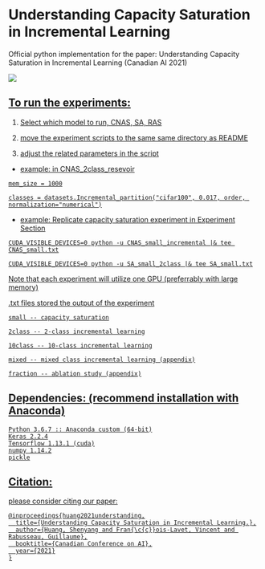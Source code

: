 # Understanding Capacity Saturation in Incremental Learning
Official python implementation for the paper: Understanding Capacity Saturation in Incremental Learning
(Canadian AI 2021)

<p>
<a href="https://caiac.pubpub.org/pub/hddynxn4/release/1"><img src="https://img.shields.io/badge/Paper-link-important">
</p>

## To run the experiments:
1. Select which model to run, CNAS, SA, RAS

2. move the experiment scripts to the same same directory as README

3. adjust the related parameters in the script

* example: in CNAS_2class_resevoir
  
```
mem_size = 1000

classes = datasets.Incremental_partition("cifar100", 0.017, order, normalization="numerical")
```

* example: Replicate capacity saturation experiment in Experiment Section 

```
CUDA_VISIBLE_DEVICES=0 python -u CNAS_small_incremental |& tee CNAS_small.txt

CUDA_VISIBLE_DEVICES=0 python -u SA_small_2class |& tee SA_small.txt
```

  
Note that each experiment will utilize one GPU (preferrably with large memory)

.txt files stored the output of the experiment

```
small -- capacity saturation

2class -- 2-class incremental learning

10class -- 10-class incremental learning

mixed -- mixed class incremental learning (appendix)

fraction -- ablation study (appendix)
```

## Dependencies: (recommend installation with Anaconda) 
```
Python 3.6.7 :: Anaconda custom (64-bit)
Keras 2.2.4
Tensorflow 1.13.1 (cuda)
numpy 1.14.2
pickle
```


## Citation:

please consider citing our paper:
```
@inproceedings{huang2021understanding,
  title={Understanding Capacity Saturation in Incremental Learning.},
  author={Huang, Shenyang and Fran{\c{c}}ois-Lavet, Vincent and Rabusseau, Guillaume},
  booktitle={Canadian Conference on AI},
  year={2021}
}
```


